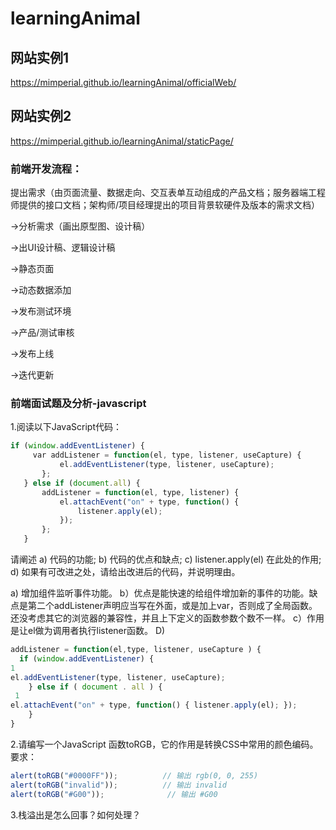 # learningAnimal

## 网站实例1
https://mimperial.github.io/learningAnimal/officialWeb/

## 网站实例2

https://mimperial.github.io/learningAnimal/staticPage/

### 前端开发流程：
提出需求（由页面流量、数据走向、交互表单互动组成的产品文档；服务器端工程师提供的接口文档；架构师/项目经理提出的项目背景软硬件及版本的需求文档）  

->分析需求（画出原型图、设计稿）  

->出UI设计稿、逻辑设计稿  

->静态页面   

->动态数据添加  

->发布测试环境  

->产品/测试审核  

->发布上线  

->迭代更新

### 前端面试题及分析-javascript

1.阅读以下JavaScript代码：

```javascript
if (window.addEventListener) {
     var addListener = function(el, type, listener, useCapture) {
           el.addEventListener(type, listener, useCapture);
       };
   } else if (document.all) {
       addListener = function(el, type, listener) {
           el.attachEvent("on" + type, function() {
               listener.apply(el);
           });
       };
   }
   ```

请阐述 a) 代码的功能; b) 代码的优点和缺点; c) listener.apply(el) 在此处的作用; d) 如果有可改进之处，请给出改进后的代码，并说明理由。


a) 增加组件监听事件功能。
b）优点是能快速的给组件增加新的事件的功能。缺点是第二个addListener声明应当写在外面，或是加上var，否则成了全局函数。还没考虑其它的浏览器的兼容性，并且上下定义的函数参数个数不一样。
c）作用是让el做为调用者执行listener函数。
D) 
```javascript
addListener = function(el,type, listener, useCapture ) {
  if (window.addEventListener) {
1
el.addEventListener(type, listener, useCapture);
    } else if ( document . all ) {
 1
el.attachEvent("on" + type, function() { listener.apply(el); });
    }  
}
```
2.请编写一个JavaScript 函数toRGB，它的作用是转换CSS中常用的颜色编码。 要求：
```javascript
alert(toRGB("#0000FF"));          // 输出 rgb(0, 0, 255)
alert(toRGB("invalid"));          // 输出 invalid
alert(toRGB("#G00"));              // 输出 #G00
```
3.栈溢出是怎么回事？如何处理？
